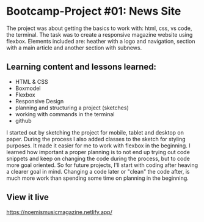 # Bootcamp-Project #01: News Site
The project was about getting the basics to work with: html, css, vs code, the terminal. The task was to create a responsive magazine website using flexbox. Elements included are: heather with a logo and navigation, section with a main article and another section with subnews. 

## Learning content and lessons learned: 
- HTML & CSS
- Boxmodel
- Flexbox
- Responsive Design
- planning and structuring a project (sketches)
- working with commands in the terminal
- github

I started out by sketching the project for mobile, tablet and desktop on paper. During the process I also added classes to the sketch for styling purposes. It made it easier for me to work with flexbox in the beginning. I learned how important a proper planning is to not end up trying out code snippets and keep on changing the code during the process, but to code more goal oriented. So for future projects, I'll start with coding after heaving a clearer goal in mind. Changing a code later or "clean" the code after, is much more work than spending some time on planning in the beginning. 

## View it live
https://noemismusicmagazine.netlify.app/
